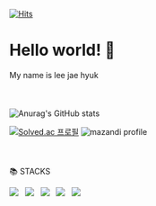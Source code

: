 [![Hits](https://hits.seeyoufarm.com/api/count/incr/badge.svg?url=https%3A%2F%2Fgithub.com%2Fleecom116&count_bg=%2391D9EA&title_bg=%239E9E9E&icon=&icon_color=%23E7E7E7&title=hits&edge_flat=false)](https://hits.seeyoufarm.com)

# Hello world! 👋
My name is lee jae hyuk  
</br>
</br>
</br>
![Anurag's GitHub stats](https://github-readme-stats.vercel.app/api?username=leecom116&show_icons=true&theme=tokyonight)

[![Solved.ac
프로필](http://mazassumnida.wtf/api/v2/generate_badge?boj=leecom116)](https://solved.ac/leecom116)
![mazandi profile](http://mazandi.herokuapp.com/api?handle=leecom116&theme=warm)
</br>
</br>
</br>
</br>
📚 STACKS
</br>
<p>
<img src="https://img.shields.io/badge/HTML5-E34F26?style=flat&logo=HTML5&logoColor=white"/></a> &nbsp
<img src="https://img.shields.io/badge/CSS3-1572B6?style=flat&logo=CSS3&logoColor=white"/></a> &nbsp
<img src="https://img.shields.io/badge/JavaScript-F7DF1E?style=flat&logo=JavaScript&logoColor=white"/></a> &nbsp
<img src="https://camo.githubusercontent.com/372dfe5550512c1b2e7e3649ea92a5cbadeec44a51c3b2bf822fe2a7a22c13d7/68747470733a2f2f696d672e736869656c64732e696f2f62616467652f4a6176612d3030373339363f7374796c653d666c61742d737175617265266c6f676f3d4a617661266c6f676f436f6c6f723d7768697465" data-canonical-src="https://img.shields.io/badge/Java-007396?style=flat;logo=Java&amp;logoColor=white" style="max-width: 100%;"> &nbsp
<img src="https://img.shields.io/badge/C-A8B9CC?style=flat&logo=C&logoColor=white"/>
